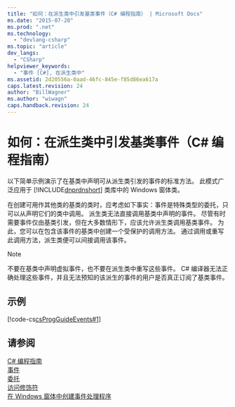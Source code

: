 ```yaml
---
title: "如何：在派生类中引发基类事件（C# 编程指南） | Microsoft Docs"
ms.date: "2015-07-20"
ms.prod: ".net"
ms.technology: 
  - "devlang-csharp"
ms.topic: "article"
dev_langs: 
  - "CSharp"
helpviewer_keywords: 
  - "事件 [C#], 在派生类中"
ms.assetid: 2d20556a-0aad-46fc-845e-f85d86ea617a
caps.latest.revision: 24
author: "BillWagner"
ms.author: "wiwagn"
caps.handback.revision: 24
---
```

# 如何：在派生类中引发基类事件（C# 编程指南）
以下简单示例演示了在基类中声明可从派生类引发的事件的标准方法。  此模式广泛应用于 [!INCLUDE[dnprdnshort](../../../csharp/getting-started/includes/dnprdnshort-md.md)] 类库中的 Windows 窗体类。  
  
 在创建可用作其他类的基类的类时，应考虑如下事实：事件是特殊类型的委托，只可以从声明它们的类中调用。  派生类无法直接调用基类中声明的事件。  尽管有时需要事件仅由基类引发，但在大多数情形下，应该允许派生类调用基类事件。  为此，您可以在包含该事件的基类中创建一个受保护的调用方法。  通过调用或重写此调用方法，派生类便可以间接调用该事件。  
  
> [!NOTE]
>  不要在基类中声明虚拟事件，也不要在派生类中重写这些事件。  C\# 编译器无法正确处理这些事件，并且无法预知的该派生的事件的用户是否真正订阅了基类事件。  
  
## 示例  
 [!code-cs[csProgGuideEvents#1](../../../csharp/programming-guide/events/codesnippet/CSharp/how-to-raise-base-class-events-in-derived-classes_1.cs)]  
  
## 请参阅  
 [C\# 编程指南](../../../csharp/programming-guide/index.md)   
 [事件](../../../csharp/programming-guide/events/index.md)   
 [委托](../../../csharp/programming-guide/delegates/index.md)   
 [访问修饰符](../../../csharp/programming-guide/classes-and-structs/access-modifiers.md)   
 [在 Windows 窗体中创建事件处理程序](../Topic/Creating%20Event%20Handlers%20in%20Windows%20Forms.md)